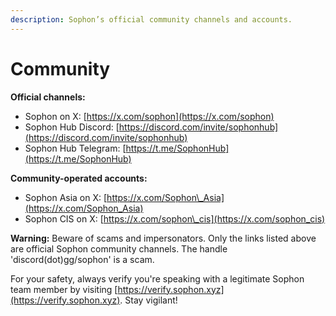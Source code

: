```yaml
---
description: Sophon’s official community channels and accounts.
---
```


# Community

**Official channels:**

* Sophon on X: [https://x.com/sophon](https://x.com/sophon)
* Sophon Hub Discord: [https://discord.com/invite/sophonhub](https://discord.com/invite/sophonhub)
* Sophon Hub Telegram: [https://t.me/SophonHub](https://t.me/SophonHub)

**Community-operated accounts:**

* Sophon Asia on X: [https://x.com/Sophon\_Asia](https://x.com/Sophon_Asia)
* Sophon CIS on X: [https://x.com/sophon\_cis](https://x.com/sophon_cis)

**Warning:** Beware of scams and impersonators. Only the links listed above are official Sophon community channels. The handle 'discord(dot)gg/sophon' is a scam.

For your safety, always verify you're speaking with a legitimate Sophon team member by visiting [https://verify.sophon.xyz](https://verify.sophon.xyz). Stay vigilant!
